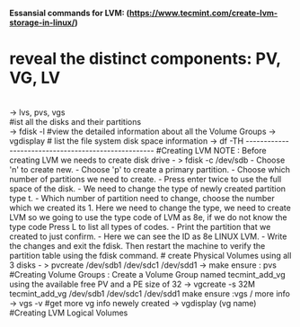 **Essansial commands for LVM: (https://www.tecmint.com/create-lvm-storage-in-linux/)**
<h1>reveal the distinct components: PV, VG, LV</h1> </br>
 -> lvs, pvs, vgs </br>
#ist all the disks and their partitions</br>
 -> fdisk -l
#view the detailed information about all the Volume Groups
 -> vgdisplay
# list the file system disk space information
 -> df -TH
----------------------------------------------------
      #Creating LVM
  NOTE : Before creating LVM we needs to create disk drive
 - > fdisk -c /dev/sdb
      - Choose 'n' to create new.
      - Choose 'p' to create a primary partition.
      - Choose which number of partitions we need to create.
      - Press enter twice to use the full space of the disk.
      - We need to change the type of newly created partition type t.
      - Which number of partition need to change, choose the number which we created its 1.
        Here we need to change the type, we need to create LVM so we going to use the type code of LVM as 8e, if we do not know the type code Press L to list all types of codes.
      - Print the partition that we created to just confirm.
      - Here we can see the ID as 8e LINUX LVM.
      - Write the changes and exit the fdisk.
  Then restart the machine to verify the partition table using the fdisk command.
# create Physical Volumes using all 3 disks
  - > pvcreate /dev/sdb1 /dev/sdc1 /dev/sdd1
  -> make ensure  : pvs
#Creating Volume Groups : Create a Volume Group named tecmint_add_vg using the available free PV and a PE size of 32
  -> vgcreate -s 32M tecmint_add_vg /dev/sdb1 /dev/sdc1 /dev/sdd1
    make ensure :vgs / more info -> vgs -v
#get more vg info newely created
  -> vgdisplay (vg name)
#Creating LVM Logical Volumes






